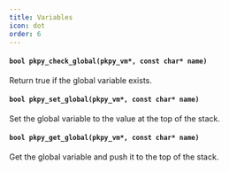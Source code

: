 ```yaml
---
title: Variables
icon: dot
order: 6
---
```



#### `bool pkpy_check_global(pkpy_vm*, const char* name)`

Return true if the global variable exists.

#### `bool pkpy_set_global(pkpy_vm*, const char* name)`

Set the global variable to the value at the top of the stack.

#### `bool pkpy_get_global(pkpy_vm*, const char* name)`

Get the global variable and push it to the top of the stack.

